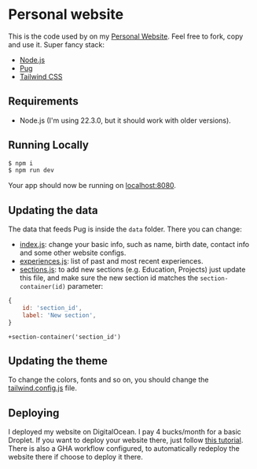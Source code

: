 # Personal website

This is the code used by on my [Personal Website](https://luanalbineli.com). Feel free to fork, copy and use it.
Super fancy stack:
- [Node.js](https://nodejs.org/en)
- [Pug](https://pugjs.org)
- [Tailwind CSS](https://tailwindcss.com)

## Requirements
- Node.js (I'm using 22.3.0, but it should work with older versions).

## Running Locally

```sh
$ npm i
$ npm run dev
```
Your app should now be running on [localhost:8080](http://localhost:8080/).

## Updating the data
The data that feeds Pug is inside the `data` folder. There you can change:
- [index.js](/data/index.js): change your basic info, such as name, birth date, contact info and some other website configs.
- [experiences.js](/data/experiences.js): list of past and most recent experiences.
- [sections.js](/data/sections.js): to add new sections (e.g. Education, Projects) just update this file, and make sure the new section id matches the `section-container(id)` parameter:
```javascript
{
    id: 'section_id',
    label: 'New section',
}
```
```pug
+section-container('section_id')
```

## Updating the theme
To change the colors, fonts and so on, you should change the [tailwind.config.js](/tailwind.config.js) file.

## Deploying
I deployed my website on DigitalOcean. I pay 4 bucks/month for a basic Droplet.
If you want to deploy your website there, just follow [this tutorial](https://www.linkedin.com/pulse/deploying-nodejs-app-digitalocean-server-hayk-simonyan/).
There is also a GHA workflow configured, to automatically redeploy the website there if choose to deploy it there.
